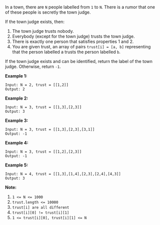 In a town, there are `N` people labelled from `1` to `N`.  There is a rumor that one of these people is secretly the town judge.

If the town judge exists, then:

1. The town judge trusts nobody.
2. Everybody (except for the town judge) trusts the town judge.
3. There is exactly one person that satisfies properties 1 and 2.
4. You are given trust, an array of pairs `trust[i] = [a, b]` representing that the person labelled a trusts the person labelled `b`.

If the town judge exists and can be identified, return the label of the town judge.  Otherwise, return `-1`.


**Example 1:**
```
Input: N = 2, trust = [[1,2]]
Output: 2
```
**Example 2:**
```
Input: N = 3, trust = [[1,3],[2,3]]
Output: 3
```
**Example 3:**
```
Input: N = 3, trust = [[1,3],[2,3],[3,1]]
Output: -1
```
**Example 4:**
```
Input: N = 3, trust = [[1,2],[2,3]]
Output: -1
```
**Example 5:**
```
Input: N = 4, trust = [[1,3],[1,4],[2,3],[2,4],[4,3]]
Output: 3
``` 

**Note:**

1. `1 <= N <= 1000`
2. `trust.length <= 10000`
3. `trust[i] are all different`
4. `trust[i][0] != trust[i][1]`
5. `1 <= trust[i][0], trust[i][1] <= N`